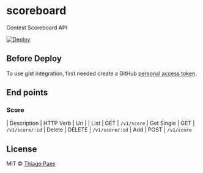 # scoreboard

Contest Scoreboard API

[![Deploy](https://www.herokucdn.com/deploy/button.svg)](https://heroku.com/deploy?template=https://github.com/mrprompt/scoreboard/tree/master)

## Before Deploy

To use gist integration, first needed create a GitHub [personal access token](https://github.com/settings/tokens/new).

## End points

### Score

| Description | HTTP Verb | Uri           |
| List        | GET       | ```/v1/score```
| Get Single  | GET       | ```/v1/score/:id```
| Delete      | DELETE    | ```/v1/score/:id```
| Add         | POST      | ```/v1/score```

## License

MIT © [Thiago Paes]()

<!--
[![NPM version][npm-image]][npm-url] 
[![Build Status][travis-image]][travis-url] 
[![Dependency Status][daviddm-image]][daviddm-url] 
[![Issue count][issue-image]][issue-url] 
[![Coverage percentage][coverage-image]][coverage-url]
[npm-image]: https://badge.fury.io/js/devgrid-scoreboard.svg
[npm-url]: https://npmjs.org/package/devgrid-scoreboard
[travis-image]: https://travis-ci.org/mrprompt/devgrid-scoreboard.svg?branch=master
[travis-url]: https://travis-ci.org/mrprompt/devgrid-scoreboard
[daviddm-image]: https://david-dm.org/mrprompt/devgrid-scoreboard.svg?theme=shields.io
[daviddm-url]: https://david-dm.org/mrprompt/devgrid-scoreboard
[coveralls-image]: https://coveralls.io/repos/mrprompt/devgrid-scoreboard/badge.svg
[coveralls-url]: https://coveralls.io/r/mrprompt/devgrid-scoreboard
[coverage-image]: https://codeclimate.com/github/mrprompt/devgrid-scoreboard/badges/coverage.svg
[coverage-url]: https://codeclimate.com/github/mrprompt/devgrid-scoreboard/coverage
[issue-image]: https://codeclimate.com/github/mrprompt/devgrid-scoreboard/badges/issue_count.svg
[issue-url]: https://codeclimate.com/github/mrprompt/devgrid-scoreboard
-->
